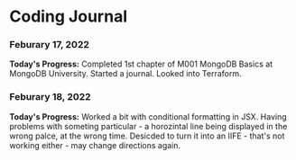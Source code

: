 # Coding Journal

### Feburary 17, 2022

**Today's Progress:** Completed 1st chapter of M001 MongoDB Basics at MongoDB University. Started a journal. Looked into Terraform.

### Feburary 18, 2022

**Today's Progress:** Worked a bit with conditional formatting in JSX. Having problems with someting particular - a horozintal line being displayed in the wrong palce, at the wrong time. Desicded to turn it into an IIFE - that's not working either - may change directions again.
